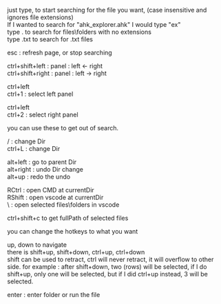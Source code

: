 just type, to start searching for the file you want, (case insensitive and ignores file extensions)\
If I wanted to search for "ahk_explorer.ahk" I would type "ex"\
type . to search for files\folders with no extensions\
type .txt to search for .txt files

esc : refresh page, or stop searching

ctrl+shift+left : panel : left <- right\
ctrl+shift+right : panel : left -> right

ctrl+left\
ctrl+1 : select left panel

ctrl+left\
ctrl+2 : select right panel

you can use these to get out of search.

/ : change Dir\
ctrl+L : change Dir

alt+left : go to parent Dir\
alt+right : undo Dir change\
alt+up : redo the undo

RCtrl : open CMD at currentDir\
RShift : open vscode at currentDir\
\ : open selected files\folders in vscode

ctrl+shift+c to get fullPath of selected files

you can change the hotkeys to what you want

up, down to navigate\
there is shift+up, shift+down, ctrl+up, ctrl+down\
shift can be used to retract, ctrl will never retract, it will overflow to other side. for example : after shift+down, two (rows) will be selected, if I do shift+up, only one will be selected, but if I did ctrl+up instead, 3 will be selected.

enter : enter folder or run the file